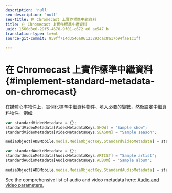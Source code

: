 ```yaml
---
description: 'null'
seo-description: 'null'
seo-title: 在 Chromecast 上實作標準中繼資料
title: 在 Chromecast 上實作標準中繼資料
uuid: 1560d3e0-29f5-4678-9f01-c672 e0 ae547 b
translation-type: tm+mt
source-git-commit: 959ff714d3546a06123293cac8a17b94fae1c1ff

---
```



# 在 Chromecast 上實作標準中繼資料{#implement-standard-metadata-on-chromecast}

在媒體心率物件上，實例化標準中繼資料物件、填入必要的變數，然後設定中繼資料物件。例如:

```js
var standardVideoMetadata = {}; 
standardVideoMetadata[VideoMetadataKeys.SHOW] = "Sample show"; 
standardVideoMetadata[VideoMetadataKeys.SEASON] = "Sample season"; 
 
mediaObject[ADBMobile.media.MediaObjectKey.StandardVideoMetadata] = standardVideoMetadata;
```

```js
var standardAudioMetadata = {}; 
standardAudioMetadata[AudioMetadataKeys.ARTIST] = "Sample artist"; 
standardAudioMetadata[AudioMetadataKeys.ALBUM] = "Sample album"; 
 
mediaObject[ADBMobile.media.MediaObjectKey.StandardAudioMetadata] = standardAudioMetadata;
```

See the comprehensive list of audio and video metadata here: [Audio and video parameters.](../../../metrics-and-metadata/audio-video-parameters.md)
